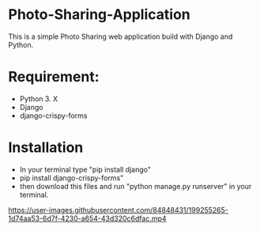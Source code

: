 # Photo-Sharing-Application
This is a simple Photo Sharing web application build with Django and Python.

# Requirement:
* Python 3. X
* Django
* django-crispy-forms 

# Installation
* In your terminal type "pip install django"
* pip install django-crispy-forms"
* then download this files and run "python manage.py runserver" in your terminal.


https://user-images.githubusercontent.com/84848431/199255265-1d74aa53-6d7f-4230-a654-43d320c6dfac.mp4
